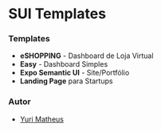 # SUI Templates

### Templates
- **eSHOPPING** - Dashboard de Loja Virtual
- **Easy** - Dashboard Simples
- **Expo Semantic UI** - Site/Portfólio
- **Landing Page** para Startups

### Autor
- [Yuri Matheus](mailto:ymatheusdesign@gmail.com)
